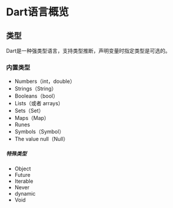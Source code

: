 # Dart语言概览

## 类型

Dart是一种强类型语言，支持类型推断，声明变量时指定类型是可选的。

### 内置类型

- Numbers（int，double）
- Strings（String）
- Booleans（bool）
- Lists（或者 arrays）
- Sets（Set）
- Maps（Map）
- Runes
- Symbols（Symbol）
- The value null（Null）

##### 特殊类型

- Object
- Future
- Iterable
- Never
- dynamic
- Void